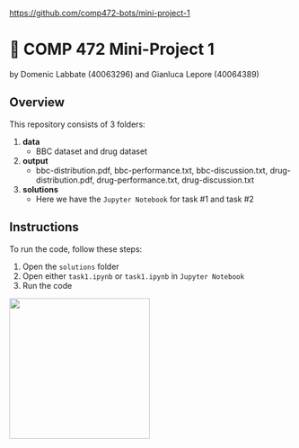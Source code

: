 https://github.com/comp472-bots/mini-project-1

# 🧠 COMP 472 Mini-Project 1
by Domenic Labbate (40063296) and Gianluca Lepore (40064389)

## Overview
This repository consists of 3 folders:
1. **data**
    - BBC dataset and drug dataset
2. **output**
    - bbc-distribution.pdf, bbc-performance.txt, bbc-discussion.txt, drug-distribution.pdf, drug-performance.txt, drug-discussion.txt
3. **solutions**
    - Here we have the `Jupyter Notebook` for task #1 and task #2

## Instructions
To run the code, follow these steps:
1. Open the `solutions` folder
2. Open either `task1.ipynb` or `task1.ipynb` in `Jupyter Notebook`
3. Run the code
<img src="https://user-images.githubusercontent.com/37638598/137679135-1719f612-c694-4fda-9fe6-da028ed19867.png" width=250/>
